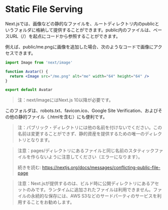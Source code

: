 # Static File Serving

Next.jsでは、画像などの静的なファイルを、ルートディレクトリ内のpublicというフォルダに格納して提供することができます。public内のファイルは、ベースURL（/）を起点にコードから参照することができます。

例えば、public/me.pngに画像を追加した場合、次のようなコードで画像にアクセスできます。

```jsx
import Image from 'next/image'

function Avatar() {
  return <Image src="/me.png" alt="me" width="64" height="64" />
}

export default Avatar
```

> 注：next/imageにはNext.js 10以降が必要です。

このフォルダは、robots.txt、favicon.ico、Google Site Verification、およびその他の静的ファイル（.htmlを含む）にも便利です。



> 注：パブリック・ディレクトリには他の名前を付けないでください。この名前は変更することができず、静的資産を提供するための唯一のディレクトリとなります。



> 注意：pages/ディレクトリにあるファイルと同じ名前のスタティックファイルを作らないように注意してください（エラーになります）。
>
> 続きを読む: https://nextjs.org/docs/messages/conflicting-public-file-page



> 注意：Next.jsが提供するのは、ビルド時に公開ディレクトリにあるアセットのみです。ランタイムに追加されたファイルは利用できません。ファイルの永続的な保存には、AWS S3などのサードパーティのサービスを利用することをお勧めします。

